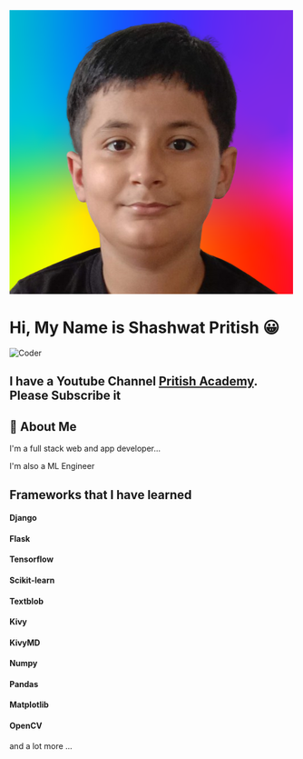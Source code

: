 
![Data Science Banner](IMG_20210515_085719-removebg-preview.png)

# **Hi, My Name is Shashwat Pritish 😀**
![Coder](https://img.freepik.com/free-photo/view-3d-boy-using-laptop_23-2150709886.jpg?t=st=1699451133~exp=1699454733~hmac=134ec0bf833f5b94c50aa54472730897f67a39723495b3ca54b6dfd09c678c56&w=826)
## I have a Youtube Channel [Pritish Academy]("https://www.youtube.com/@pritishacademy"). Please Subscribe it

## 🚀 About Me
I'm a full stack web and app developer...

I'm also a ML Engineer


## Frameworks that I have learned


#### Django
#### Flask
#### Tensorflow
#### Scikit-learn
#### Textblob
#### Kivy
#### KivyMD
#### Numpy
#### Pandas
#### Matplotlib
#### OpenCV

and a lot more ...

